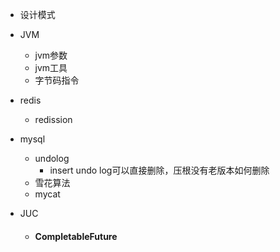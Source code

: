 + 设计模式
+ JVM
  + jvm参数
  + jvm工具
  + 字节码指令
+ redis
  
  + redission
+ mysql
  + undolog
    + insert undo log可以直接删除，压根没有老版本如何删除
  + 雪花算法
  + mycat
+ JUC
  
  + #### CompletableFuture